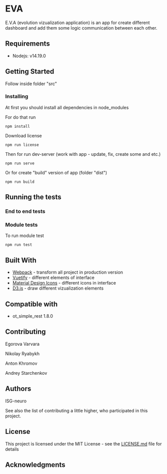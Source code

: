 # __EVA__

E.V.A (evolution vizualization application) is an app for create different dashboard and add them some logic communication between each other.

## Requirements
- Nodejs: v14.19.0

## Getting Started

Follow inside folder "src"

### Installing

At first you should install all dependencies in node_modules

For do that run

```
npm install
```

Download license

```
npm run license
```

Then for run dev-server (work with app - update, fix, create some and etc.)

```
npm run serve
```

Or for create "build" version of app (folder "dist")

```
npm run build
```

## Running the tests


### End to end tests


### Module tests

To run module test

```
npm run test
```


## Built With

* [Webpack](https://webpack.js.org/concepts/) - transform all project in production version
* [Vuetify](https://vuetifyjs.com/ru/getting-started/quick-start/) -  different elements of interface
* [Material Design Icons](https://materialdesignicons.com/) - different icons in interface
* [D3.js](https://github.com/d3/d3/wiki) - draw different vizualization elements

## Compatible with
* ot_simple_rest 1.8.0

## Contributing

Egorova Varvara

Nikolay Ryabykh

Anton Khromov

Andrey Starchenkov

## Authors

ISG-neuro

See also the list of contributing  a little higher, who participated in this project.

## License

This project is licensed under the MIT License - see the [LICENSE.md](LICENSE.md) file for details

## Acknowledgments



